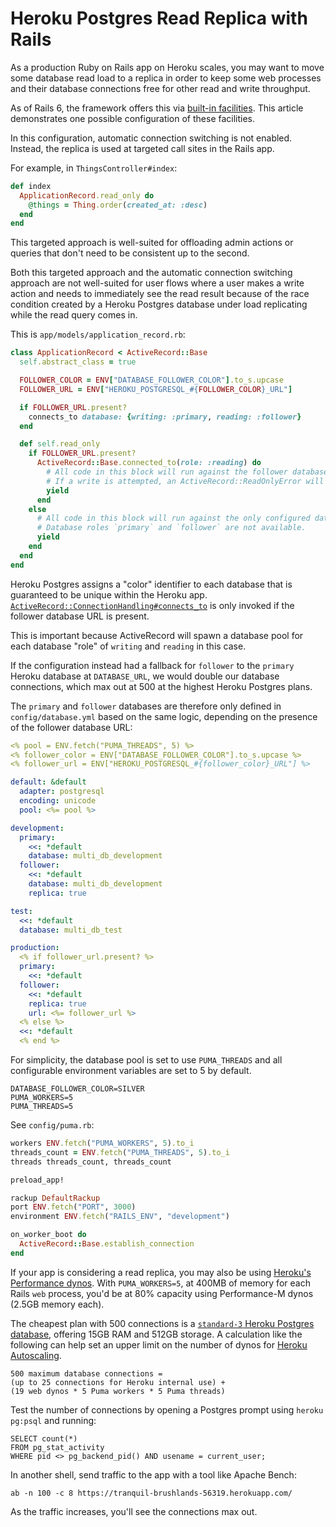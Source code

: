 # Heroku Postgres Read Replica with Rails

As a production Ruby on Rails app on Heroku scales,
you may want to move some database read load to a replica
in order to keep some web processes and their database connections
free for other read and write throughput.

As of Rails 6, the framework offers this via
[built-in facilities](https://guides.rubyonrails.org/active_record_multiple_databases.html).
This article demonstrates one possible configuration of these facilities.

In this configuration, automatic connection switching is not enabled.
Instead, the replica is used at targeted call sites in the Rails app.

For example, in `ThingsController#index`:

```ruby
def index
  ApplicationRecord.read_only do
    @things = Thing.order(created_at: :desc)
  end
end
```

This targeted approach is well-suited for offloading
admin actions or queries that don't need to be consistent up to the second.

Both this targeted approach
and the automatic connection switching approach
are not well-suited for user flows where
a user makes a write action
and needs to immediately see the read result
because of the race condition created by
a Heroku Postgres database under load
replicating while the read query comes in.

This is `app/models/application_record.rb`:

```ruby
class ApplicationRecord < ActiveRecord::Base
  self.abstract_class = true

  FOLLOWER_COLOR = ENV["DATABASE_FOLLOWER_COLOR"].to_s.upcase
  FOLLOWER_URL = ENV["HEROKU_POSTGRESQL_#{FOLLOWER_COLOR}_URL"]

  if FOLLOWER_URL.present?
    connects_to database: {writing: :primary, reading: :follower}
  end

  def self.read_only
    if FOLLOWER_URL.present?
      ActiveRecord::Base.connected_to(role: :reading) do
        # All code in this block will run against the follower database.
        # If a write is attempted, an ActiveRecord::ReadOnlyError will raise.
        yield
      end
    else
      # All code in this block will run against the only configured database.
      # Database roles `primary` and `follower` are not available.
      yield
    end
  end
end
```

Heroku Postgres assigns a "color" identifier to each database
that is guaranteed to be unique within the Heroku app.
[`ActiveRecord::ConnectionHandling#connects_to`](https://api.rubyonrails.org/classes/ActiveRecord/ConnectionHandling.html#method-i-connects_to)
is only invoked if the follower database URL is present.

This is important because ActiveRecord will spawn a database pool for
each database "role" of `writing` and `reading` in this case.

If the configuration instead had a fallback for `follower` to
the `primary` Heroku database at `DATABASE_URL`,
we would double our database connections,
which max out at 500 at the highest Heroku Postgres plans.

The `primary` and `follower` databases are therefore
only defined in `config/database.yml` based on the same logic,
depending on the presence of the follower database URL:

```yml
<% pool = ENV.fetch("PUMA_THREADS", 5) %>
<% follower_color = ENV["DATABASE_FOLLOWER_COLOR"].to_s.upcase %>
<% follower_url = ENV["HEROKU_POSTGRESQL_#{follower_color}_URL"] %>

default: &default
  adapter: postgresql
  encoding: unicode
  pool: <%= pool %>

development:
  primary:
    <<: *default
    database: multi_db_development
  follower:
    <<: *default
    database: multi_db_development
    replica: true

test:
  <<: *default
  database: multi_db_test

production:
  <% if follower_url.present? %>
  primary:
    <<: *default
  follower:
    <<: *default
    replica: true
    url: <%= follower_url %>
  <% else %>
  <<: *default
  <% end %>
```

For simplicity,
the database pool is set to use `PUMA_THREADS` and
all configurable environment variables are set to 5 by default.

```
DATABASE_FOLLOWER_COLOR=SILVER
PUMA_WORKERS=5
PUMA_THREADS=5
```

See `config/puma.rb`:

```ruby
workers ENV.fetch("PUMA_WORKERS", 5).to_i
threads_count = ENV.fetch("PUMA_THREADS", 5).to_i
threads threads_count, threads_count

preload_app!

rackup DefaultRackup
port ENV.fetch("PORT", 3000)
environment ENV.fetch("RAILS_ENV", "development")

on_worker_boot do
  ActiveRecord::Base.establish_connection
end
```

If your app is considering a read replica, you may also be using
[Heroku's Performance dynos](https://devcenter.heroku.com/articles/optimizing-dyno-usage).
With `PUMA_WORKERS=5`, at 400MB of memory for each Rails `web` process,
you'd be at 80% capacity using Performance-M dynos (2.5GB memory each).

The cheapest plan with 500 connections is a
[`standard-3` Heroku Postgres database](https://devcenter.heroku.com/articles/heroku-postgres-plans),
offering 15GB RAM and 512GB storage.
A calculation like the following can help set an upper limit
on the number of dynos for
[Heroku Autoscaling](https://devcenter.heroku.com/articles/scaling#autoscaling).

```
500 maximum database connections =
(up to 25 connections for Heroku internal use) +
(19 web dynos * 5 Puma workers * 5 Puma threads)
```

Test the number of connections by opening a Postgres prompt
using `heroku pg:psql` and running:

```
SELECT count(*)
FROM pg_stat_activity
WHERE pid <> pg_backend_pid() AND usename = current_user;
```

In another shell, send traffic to the app with a tool like Apache Bench:

```
ab -n 100 -c 8 https://tranquil-brushlands-56319.herokuapp.com/
```

As the traffic increases, you'll see the connections max out.
